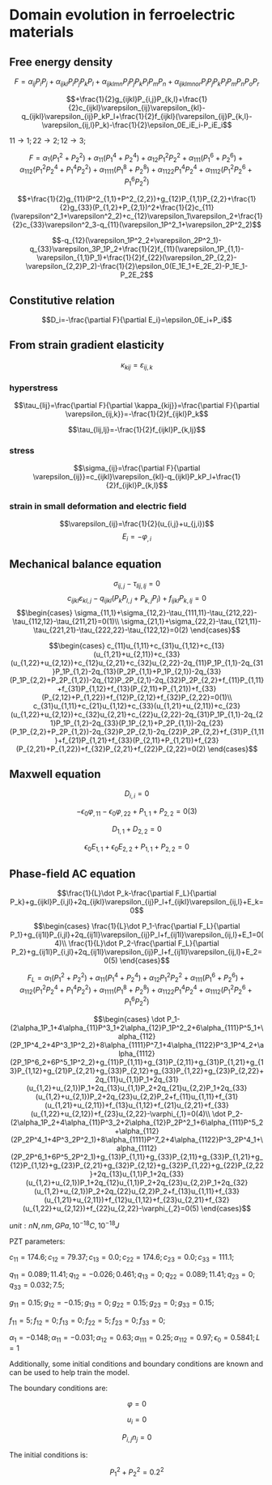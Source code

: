 # Domain evolution in ferroelectric materials
## Free energy density

$$F=\alpha_{ij}P_iP_j+\alpha_{ijkl}P_iP_jP_kP_l+\alpha_{ijklmn}P_iP_jP_kP_lP_mP_n+\alpha_{ijklmnor}P_iP_jP_kP_lP_mP_nP_oP_r$$

$$+\frac{1}{2}g_{ijkl}P_{i,j}P_{k,l}+\frac{1}{2}c_{ijkl}\varepsilon_{ij}\varepsilon_{kl}-q_{ijkl}\varepsilon_{ij}P_kP_l+\frac{1}{2}f_{ijkl}(\varepsilon_{ij}P_{k,l}-\varepsilon_{ij,l}P_k)-\frac{1}{2}\epsilon_0E_iE_i-P_iE_i$$

$11\to 1;22\to 2;12\to 3;$

$$F=\alpha_1(P^2_1+P^2_2)+\alpha_{11}(P^4_1+P^4_2)+\alpha_{12}P^2_1P^2_2+\alpha_{111}(P^6_1+P^6_2)+\alpha_{112}(P^2_1P^4_2+P^4_1P^2_2)+\alpha_{1111}(P^8_1+P^8_2)+\alpha_{1122}P^4_1P^4_2+\alpha_{1112}(P^2_1P^6_2+P^6_1P^2_2)$$

$$+\frac{1}{2}g_{11}(P^2_{1,1}+P^2_{2,2})+g_{12}P_{1,1}P_{2,2}+\frac{1}{2}g_{33}(P_{1,2}+P_{2,1})^2+\frac{1}{2}c_{11}(\varepsilon^2_1+\varepsilon^2_2)+c_{12}\varepsilon_1\varepsilon_2+\frac{1}{2}c_{33}\varepsilon^2_3-q_{11}(\varepsilon_1P^2_1+\varepsilon_2P^2_2)$$

$$-q_{12}(\varepsilon_1P^2_2+\varepsilon_2P^2_1)-q_{33}\varepsilon_3P_1P_2+\frac{1}{2}f_{11}(\varepsilon_1P_{1,1}-\varepsilon_{1,1}P_1)+\frac{1}{2}f_{22}(\varepsilon_2P_{2,2}-\varepsilon_{2,2}P_2)-\frac{1}{2}\epsilon_0(E_1E_1+E_2E_2)-P_1E_1-P_2E_2$$

## Constitutive relation

$$D_i=-\frac{\partial F}{\partial E_i}=\epsilon_0E_i+P_i$$

## From strain gradient elasticity

$$\kappa_{kij}=\varepsilon_{ij,k}$$

### hyperstress
$$\tau_{lij}=\frac{\partial F}{\partial \kappa_{kij}}=\frac{\partial F}{\partial \varepsilon_{ij,k}}=-\frac{1}{2}f_{ijkl}P_k$$

$$\tau_{lij,lj}=-\frac{1}{2}f_{ijkl}P_{k,lj}$$

### stress
$$\sigma_{ij}=\frac{\partial F}{\partial \varepsilon_{ij}}=c_{ijkl}\varepsilon_{kl}-q_{ijkl}P_kP_l+\frac{1}{2}f_{ijkl}P_{k,l}$$

### strain in small deformation and electric field
$$\varepsilon_{ij}=\frac{1}{2}(u_{i,j}+u_{j,i})$$
$$E_i=-\varphi_{,i}$$

## Mechanical balance equation

$$\sigma_{ij,j}-\tau_{lij,lj}=0$$
$$c_{ijkl}\varepsilon_{kl,j}-q_{ijkl}(P_kP_{l,j}+P_{k,j}P_l)+f_{ijkl}P_{k,lj}=0$$
$$\begin{cases}
\sigma_{11,1}+\sigma_{12,2}-\tau_{111,11}-\tau_{212,22}-\tau_{112,12}-\tau_{211,21}=0(1)\\
\sigma_{21,1}+\sigma_{22,2}-\tau_{121,11}-\tau_{221,21}-\tau_{222,22}-\tau_{122,12}=0(2)
\end{cases}$$

$$\begin{cases}
c_{11}u_{1,11}+c_{31}u_{1,12}+c_{13}(u_{1,21}+u_{2,11})+c_{33}(u_{1,22}+u_{2,12})+c_{12}u_{2,21}+c_{32}u_{2,22}-2q_{11}P_1P_{1,1}-2q_{31}P_1P_{1,2}-2q_{13}(P_2P_{1,1}+P_1P_{2,1})-2q_{33}(P_1P_{2,2}+P_2P_{1,2})-2q_{12}P_2P_{2,1}-2q_{32}P_2P_{2,2}+f_{11}P_{1,11}+f_{31}P_{1,12}+f_{13}(P_{2,11}+P_{1,21})+f_{33}(P_{2,12}+P_{1,22})+f_{12}P_{2,12}+f_{32}P_{2,22}=0(1)\\
c_{31}u_{1,11}+c_{21}u_{1,12}+c_{33}(u_{1,21}+u_{2,11})+c_{23}(u_{1,22}+u_{2,12})+c_{32}u_{2,21}+c_{22}u_{2,22}-2q_{31}P_1P_{1,1}-2q_{21}P_1P_{1,2}-2q_{33}(P_1P_{2,1}+P_2P_{1,1})-2q_{23}(P_1P_{2,2}+P_2P_{1,2})-2q_{32}P_2P_{2,1}-2q_{22}P_2P_{2,2}+f_{31}P_{1,11}+f_{21}P_{1,21}+f_{33}(P_{2,11}+P_{1,21})+f_{23}(P_{2,21}+P_{1,22})+f_{32}P_{2,21}+f_{22}P_{2,22}=0(2)
\end{cases}$$


## Maxwell equation

$$D_{i,i}=0$$

$$-\epsilon_0\varphi_{,11}-\epsilon_0\varphi_{,22}+P_{1,1}+P_{2,2}=0(3)$$

$$D_{1,1}+D_{2,2}=0$$

$$\epsilon_0E_{1,1}+\epsilon_0E_{2,2}+P_{1,1}+P_{2,2}=0$$

## Phase-field AC equation

$$\frac{1}{L}\dot P_k-\frac{\partial F_L}{\partial P_k}+g_{ijkl}P_{i,jl}+2q_{ijkl}\varepsilon_{ij}P_l+f_{ijkl}\varepsilon_{ij,l}+E_k=0$$

$$\begin{cases}
\frac{1}{L}\dot P_1-\frac{\partial F_L}{\partial P_1}+g_{ij1l}P_{i,jl}+2q_{ij1l}\varepsilon_{ij}P_l+f_{ij1l}\varepsilon_{ij,l}+E_1=0(4)\\
\frac{1}{L}\dot P_2-\frac{\partial F_L}{\partial P_2}+g_{ij1l}P_{i,jl}+2q_{ij1l}\varepsilon_{ij}P_l+f_{ij1l}\varepsilon_{ij,l}+E_2=0(5)
\end{cases}$$

$$F_L=\alpha_1(P^2_1+P^2_2)+\alpha_{11}(P^4_1+P^4_2)+\alpha_{12}P^2_1P^2_2+\alpha_{111}(P^6_1+P^6_2)+\alpha_{112}(P^2_1P^4_2+P^4_1P^2_2)+\alpha_{1111}(P^8_1+P^8_2)+\alpha_{1122}P^4_1P^4_2+\alpha_{1112}(P^2_1P^6_2+P^6_1P^2_2)$$

$$\begin{cases}
\dot P_1-(2\alpha_1P_1+4\alpha_{11}P^3_1+2\alpha_{12}P_1P^2_2+6\alpha_{111}P^5_1+\alpha_{112}(2P_1P^4_2+4P^3_1P^2_2)+8\alpha_{1111}P^7_1+4\alpha_{1122}P^3_1P^4_2+\alpha_{1112}(2P_1P^6_2+6P^5_1P^2_2)+g_{11}P_{1,11}+g_{31}P_{2,11}+g_{31}P_{1,21}+g_{13}P_{1,12}+g_{21}P_{2,21}+g_{33}P_{2,12}+g_{33}P_{1,22}+g_{23}P_{2,22}+2q_{11}u_{1,1}P_1+2q_{31}(u_{1,2}+u_{2,1})P_1+2q_{13}u_{1,1}P_2+2q_{21}u_{2,2}P_1+2q_{33}(u_{1,2}+u_{2,1})P_2+2q_{23}u_{2,2}P_2+f_{11}u_{1,11}+f_{31}(u_{1,21}+u_{2,11})+f_{13}u_{1,12}+f_{21}u_{2,21}+f_{33}(u_{1,22}+u_{2,12})+f_{23}u_{2,22}-\varphi_{,1}=0(4)\\
\dot P_2-(2\alpha_1P_2+4\alpha_{11}P^3_2+2\alpha_{12}P_2P^2_1+6\alpha_{111}P^5_2+\alpha_{112}(2P_2P^4_1+4P^3_2P^2_1)+8\alpha_{1111}P^7_2+4\alpha_{1122}P^3_2P^4_1+\alpha_{1112}(2P_2P^6_1+6P^5_2P^2_1)+g_{13}P_{1,11}+g_{33}P_{2,11}+g_{33}P_{1,21}+g_{12}P_{1,12}+g_{23}P_{2,21}+g_{32}P_{2,12}+g_{32}P_{1,22}+g_{22}P_{2,22}+2q_{13}u_{1,1}P_1+2q_{33}(u_{1,2}+u_{2,1})P_1+2q_{12}u_{1,1}P_2+2q_{23}u_{2,2}P_1+2q_{32}(u_{1,2}+u_{2,1})P_2+2q_{22}u_{2,2}P_2+f_{13}u_{1,11}+f_{33}(u_{1,21}+u_{2,11})+f_{12}u_{1,12}+f_{23}u_{2,21}+f_{32}(u_{1,22}+u_{2,12})+f_{22}u_{2,22}-\varphi_{,2}=0(5)
\end{cases}$$

$unit:nN,nm,GPa,10^{-18}C,10^{-18}J$

PZT parameters:

$c_{11}=174.6;c_{12}=79.37;c_{13}=0.0;c_{22}=174.6;c_{23}=0.0;c_{33}=111.1;$

$q_{11}=0.089;11.41;q_{12}=-0.026; 0.461;q_{13}=0;q_{22}=0.089;11.41;q_{23}=0;q_{33}=0.032;7.5;$

$g_{11}=0.15;g_{12}=-0.15;g_{13}=0;g_{22}=0.15;g_{23}=0;g_{33}=0.15;$

$f_{11}=5;f_{12}=0;f_{13}=0;f_{22}=5;f_{23}=0;f_{33}=0;$

$\alpha_1=-0.148;\alpha_{11}=-0.031;\alpha_{12}=0.63;\alpha_{111}=0.25;\alpha_{112}=0.97;\epsilon_0=0.5841;L=1$

Additionally, some initial conditions and boundary conditions are known and can be used to help train the model.  

The boundary conditions are:

$$\varphi =0 $$

$$u_i = 0$$

$$P_{i,j}n_j=0$$

The initial conditions is:

$$P^2_1+P^2_2=0.2^2$$

